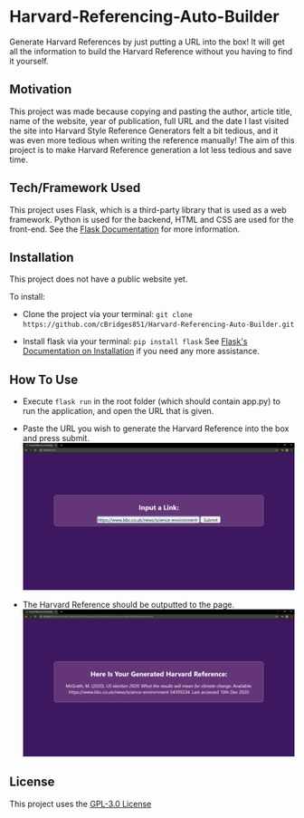 # Harvard-Referencing-Auto-Builder
Generate Harvard References by just putting a URL into the box! It will get all the information to build the Harvard Reference without you having to find it yourself.

## Motivation
This project was made because copying and pasting the author, article title, name of the website, year of publication, full URL and the date I last visited the site into Harvard Style Reference Generators felt a bit tedious, and it was even more tedious when writing the reference manually! The aim of this project is to make Harvard Reference generation a lot less tedious and save time.

## Tech/Framework Used
This project uses Flask, which is a third-party library that is used as a web framework. Python is used for the backend, HTML and CSS are used for the front-end.
See the [Flask Documentation](https://flask.palletsprojects.com/en/1.1.x/) for more information.

## Installation
This project does not have a public website yet.

To install:
- Clone the project via your terminal: `git clone https://github.com/cBridges851/Harvard-Referencing-Auto-Builder.git`

- Install flask via your terminal: `pip install flask`
See [Flask's Documentation on Installation](https://flask.palletsprojects.com/en/1.1.x/installation/) if you need any more assistance.

## How To Use
- Execute `flask run` in the root folder (which should contain app.py) to run the application, and open the URL that is given.

- Paste the URL you wish to generate the Harvard Reference into the box and press submit.
![Input Page](home.png)

- The Harvard Reference should be outputted to the page.
![Output Page With Harvard Reference](output.png)

## License
This project uses the  [GPL-3.0 License](https://github.com/cBridges851/Harvard-Referencing-Auto-Builder/blob/main/LICENSE)
